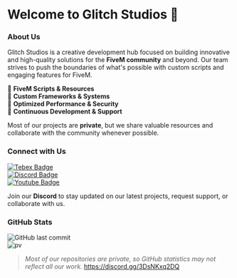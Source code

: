 # Welcome to Glitch Studios 🚀

### About Us
Glitch Studios is a creative development hub focused on building innovative and high-quality solutions for the **FiveM community** and beyond. Our team strives to push the boundaries of what's possible with custom scripts and engaging features for FiveM.

🔹 **FiveM Scripts & Resources**  
🔹 **Custom Frameworks & Systems**  
🔹 **Optimized Performance & Security**  
🔹 **Continuous Development & Support**  

Most of our projects are **private**, but we share valuable resources and collaborate with the community whenever possible.

### Connect with Us  
[![Tebex Badge](https://img.shields.io/badge/-TebexStore-000000?style=flat&labelColor=DDDDDD&logo=HomeAssistantCommunityStore&link=https://yourstore.tebex.io/)](https://yourstore.tebex.io/)  
[![Discord Badge](https://img.shields.io/badge/-Glitch%20Studios-000000?style=flat&labelColor=7289DA&logo=discord&link=https://discord.gg/yourdiscordlink)](https://discord.gg/3DsNKxq2DQ)  
[![Youtube Badge](https://img.shields.io/badge/-@GlitchStudios-000000?style=flat&labelColor=FF0000&logo=Youtube&link=https://www.youtube.com/@glitchstudios)](https://www.youtube.com)

Join our **Discord** to stay updated on our latest projects, request support, or collaborate with us.

### GitHub Stats  
![GitHub last commit](https://img.shields.io/github/last-commit/Glitch-Studios/Glitch-Studios)  
![pv](https://pageview.vercel.app/?github_user=Glitch-Studios)

> *Most of our repositories are private, so GitHub statistics may not reflect all our work.*
https://discord.gg/3DsNKxq2DQ

